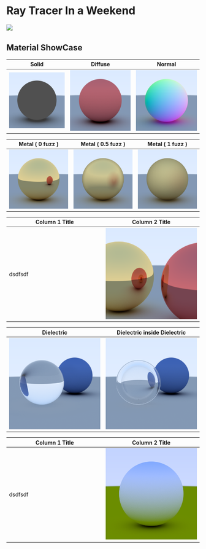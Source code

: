 # Ray Tracer In a Weekend

![](images/heroRender.png)

## Material ShowCase

| Solid | Diffuse | Normal |
|-------|---------|--------|
| ![](images/solid/render.png) | ![](images/diffuse/render.png) | ![](images/normal/render.png) |

| Metal ( 0 fuzz ) | Metal ( 0.5 fuzz ) | Metal ( 1 fuzz ) |
|-------|---------|--------|
| ![](images/metal/fuzz0.png) | ![](images/metal/fuzz0.5.png) | ![](images/metal/fuzz1.png) |

<div align="center">
<table>
    <thead>
    <tr>
      <th width="50%">Column 1 Title</th>
      <th width="50%">Column 2 Title</th>
    </tr>
  </thead>
  <tbody>
  <tr>
    <td width="50%">
      dsdfsdf
    </td>
    <td width="50%">
      <img src="images/metal/metalIntoMetalreflection.png" width="100%">
    </td>
  </tr>
    </tbody>
</table>
</div>


| Dielectric | Dielectric inside Dielectric |
|-------|---------|
| ![](images/dielectric/dielctric.png) | ![](images/dielectric/dielectricInsideDielectricReRender.png) |

<div align="center">
<table>
    <thead>
    <tr>
      <th width="50%">Column 1 Title</th>
      <th width="50%">Column 2 Title</th>
    </tr>
  </thead>
  <tbody>
  <tr>
    <td width="50%">
      dsdfsdf
    </td>
    <td width="50%">
      <img src="images/BouncedReflections/render.png" width="100%">
    </td>
  </tr>
    </tbody>
</table>
</div>
